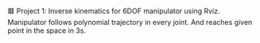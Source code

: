 🟥 Project 1:
Inverse kinematics for 6DOF manipulator using Rviz. Manipulator follows polynomial trajectory in every joint. And reaches given point in the space in 3s.




